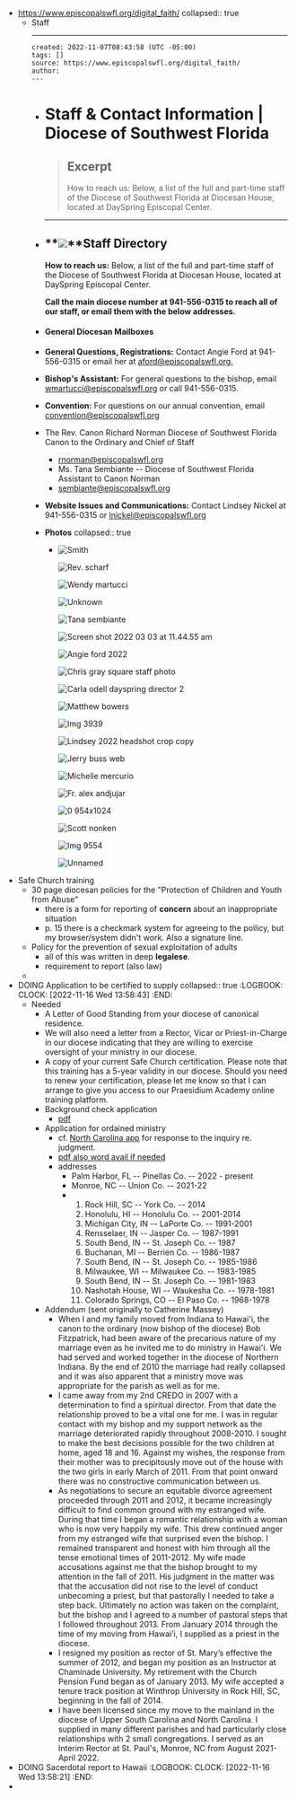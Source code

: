 - https://www.episcopalswfl.org/digital_faith/
  collapsed:: true
	- Staff
		- ---
		  created: 2022-11-07T08:43:58 (UTC -05:00)
		  tags: []
		  source: https://www.episcopalswfl.org/digital_faith/
		  author: 
		  ---
		- # Staff & Contact Information | Diocese of Southwest Florida
		  
		  > ## Excerpt
		  > How to reach us: Below, a list of the full and part-time staff of the Diocese of Southwest Florida at Diocesan House, located at DaySpring Episcopal Center.
		  
		  ---
		- ## **![](https://s3.amazonaws.com/dfc_attachments/images/3465653/diocesan_staff_web.jpg)**Staff Directory
		  
		  **How to reach us:** Below, a list of the full and part-time staff of the Diocese of Southwest Florida at Diocesan House, located at DaySpring Episcopal Center.
		  
		  **Call the main diocese number at 941-556-0315 to reach all of our staff, or email them with the below addresses.**
		- #### General Diocesan Mailboxes
		- **General Questions, Registrations:** Contact Angie Ford at 941-556-0315 or email her at [aford@episcopalswfl.org.](mailto:merfourth@episcopalswfl.org)
		- **Bishop's Assistant:** For general questions to the bishop, email [wmartucci@episcopalswfl.org](mailto:bishopea@episcopalswfl.org) or call 941-556-0315.
		- **Convention:** For questions on our annual convention, email [convention@episcopalswfl.org](mailto:convention@episcopalswfl.org)
		- The Rev. Canon Richard Norman
		  Diocese of Southwest Florida Canon to the Ordinary and Chief of Staff
			- rnorman@episcopalswfl.org
			- Ms. Tana Sembiante -- Diocese of Southwest Florida Assistant to Canon Norman
			- sembiante@episcopalswfl.org
		- **Website Issues and Communications:** Contact Lindsey Nickel at 941-556-0315 or [lnickel@episcopalswfl.org](mailto:lnickel@episcopalswfl.org)
		- **Photos**
		  collapsed:: true
			- ![Smith](https://s3.amazonaws.com/dfc_attachments/images/2751273/Smith.jpg)
			  
			  ![Rev. scharf](https://s3.amazonaws.com/dfc_attachments/images/3624319/Rev._Scharf.jpeg)
			  
			  ![Wendy martucci](https://s3.amazonaws.com/dfc_attachments/images/3621683/Wendy_Martucci.jpg)
			  
			  ![Unknown](https://s3.amazonaws.com/dfc_attachments/images/3624442/Unknown.jpeg)
			  
			  ![Tana sembiante](https://s3.amazonaws.com/dfc_attachments/images/3555432/tana_sembiante.jpg)
			  
			  ![Screen shot 2022 03 03 at 11.44.55 am](https://s3.amazonaws.com/dfc_attachments/images/3622793/Screen_Shot_2022-03-03_at_11.44.55_AM.png)
			  
			  ![Angie ford 2022](https://s3.amazonaws.com/dfc_attachments/images/3627951/Angie_Ford_2022.jpg)
			  
			  ![Chris gray square staff photo](http://s3.amazonaws.com/dfc_attachments/photos/3104023/Chris_Gray_Square_Staff_photo.jpg)
			  
			  ![Carla odell dayspring director 2](https://s3.amazonaws.com/dfc_attachments/images/3512030/Carla_Odell_DaySpring_Director_2.jpg)
			  
			  ![Matthew bowers](https://s3.amazonaws.com/dfc_attachments/images/3621677/Matthew_Bowers.jpg)
			  
			  ![Img 3939](https://s3.amazonaws.com/dfc_attachments/images/3621680/IMG_3939.jpg)
			  
			  ![Lindsey 2022 headshot crop copy](https://s3.amazonaws.com/dfc_attachments/images/3619427/Lindsey_2022_Headshot_Crop_copy.png)
			  
			  ![Jerry buss web](http://s3.amazonaws.com/dfc_attachments/images/3621671/Jerry_Buss_web.jpeg)
			  
			  ![Michelle mercurio](https://s3.amazonaws.com/dfc_attachments/images/3605277/Michelle_Mercurio.jpg)
			  
			  ![Fr. alex andjujar](https://s3.amazonaws.com/dfc_attachments/images/3621866/Fr._Alex_Andjujar.jpg)
			  
			  ![0 954x1024](https://s3.amazonaws.com/dfc_attachments/images/3618458/0-954x1024.jpg)
			  
			  ![Scott nonken](https://s3.amazonaws.com/dfc_attachments/images/3625540/Scott_Nonken.jpg)
			  
			  ![Img 9554](https://s3.amazonaws.com/dfc_attachments/images/3633390/IMG_9554.jpg)
			  
			  ![Unnamed](https://s3.amazonaws.com/dfc_attachments/images/3633393/unnamed.png)
- Safe Church training
	- 30 page diocesan policies for the "Protection of Children and Youth from Abuse"
		- there is a form for reporting of **concern** about an inappropriate situation
		- p. 15 there is a checkmark system for agreeing to the poilicy, but my browser/system didn't work. Also a signature line.
	- Policy for the prevention of sexual exploitation of adults
		- all of this was written in deep **legalese**.
		- requirement to report (also law)
	-
- DOING Application to be certified to supply
  collapsed:: true
  :LOGBOOK:
  CLOCK: [2022-11-16 Wed 13:58:43]
  :END:
	- Needed
		- A Letter of Good Standing from your diocese of canonical residence.
		- We will also need a letter from a Rector, Vicar or Priest-in-Charge in our diocese indicating that they are willing to exercise oversight of your ministry in our diocese.
		- A copy of your current Safe Church certification. Please note that this training has a 5-year validity in our diocese. Should you need to renew your certification, please let me know so that I can arrange to give you access to our Praesidium Academy online training platform.
		- Background check application
			- [pdf](https://drive.google.com/file/d/14tlXECUYuXzrzw1hbxdk2EGpiC6YAazG/view?usp=sharing)
		- Application for ordained ministry
			- cf. [North Carolina app](https://drive.google.com/file/d/0B8ezT0-tUjVZWldCTFU2aTNtSEE/view?usp=sharing&resourcekey=0-Q-B669CAyaUryQNTzp2TeQ) for response to the inquiry re. judgment.
			- [pdf also word avail if needed](https://drive.google.com/file/d/14l-ZGAIOnK7YM74pIOlKDTV3wX6gt4oC/view?usp=sharing)
			- addresses
				- Palm Harbor, FL -- Pinellas Co. -- 2022 - present
				- Monroe, NC -- Union Co. -- 2021-22
				- 1. Rock Hill, SC -- York Co. -- 2014
				  2. Honolulu, HI -- Honolulu Co. -- 2001-2014
				  3. Michigan City, IN -- LaPorte Co. -- 1991-2001
				  4. Rensselaer, IN -- Jasper Co. -- 1987-1991
				  5. South Bend, IN -- St. Joseph Co. -- 1987
				  6. Buchanan, MI -- Berrien Co. -- 1986-1987
				  7. South Bend, IN -- St. Joseph Co. -- 1985-1986
				  8. Milwaukee, WI -- Milwaukee Co. -- 1983-1985
				  9. South Bend, IN -- St. Joseph Co. -- 1981-1983
				  10. Nashotah House, WI -- Waukesha Co. -- 1978-1981
				  11. Colorado Springs, CO -- El Paso Co. -- 1968-1978
		- Addendum (sent originally to Catherine Massey)
			- When I and my family moved from Indiana to Hawai'i, the canon to the ordinary (now bishop of the diocese) Bob Fitzpatrick, had been aware of the precarious nature of my marriage even as he invited me to do ministry in Hawai'i. We had served and worked together in the diocese of Northern Indiana. By the end of 2010 the marriage had really collapsed and it was also apparent that a ministry move was appropriate for the parish as well as for me.
			- I came away from my 2nd CREDO in 2007 with a determination to find a spiritual director. From that date the relationship proved to be a vital one for me. I was in regular contact with my bishop and my support network as the marriage deteriorated rapidly throughout 2008-2010. I sought to make the best decisions possible for the two children at home, aged 18 and 16. Against my wishes, the response from their mother was to precipitously move out of the house with the two girls in early March of 2011. From that point onward there was no constructive communication between us.
			- As negotiations to secure an equitable divorce agreement proceeded through 2011 and 2012, it became increasingly difficult to find common ground with my estranged wife. During that time I began a romantic relationship with a woman who is now very happily my wife. This drew continued anger from my estranged wife that surprised even the bishop. I remained transparent and honest with him through all the tense emotional times of 2011-2012. My wife made accusations against me that the bishop brought to my attention in the fall of 2011. His judgment in the matter was that the accusation did not rise to the level of conduct unbecoming a priest, but that pastorally I needed to take a step back. Ultimately no action was taken on the complaint, but the bishop and I agreed to a number of pastoral steps that I followed throughout 2013. From January 2014 through the time of my moving from Hawai’i, I supplied as a priest in the diocese.
			- I resigned my position as rector of St. Mary’s effective the summer of 2012, and began my position as an Instructor at Chaminade University. My retirement with the Church Pension Fund began as of January 2013. My wife accepted a tenure track position at Winthrop University in Rock Hill, SC, beginning in the fall of 2014.
			- I have been licensed since my move to the mainland in the diocese of Upper South Carolina and North Carolina. I supplied in many different parishes and had particularly close relationships with 2 small congregations. I served as an Interim Rector at St. Paul's, Monroe, NC from August 2021-April 2022.
- DOING Sacerdotal report to Hawaii
  :LOGBOOK:
  CLOCK: [2022-11-16 Wed 13:58:21]
  :END:
-
